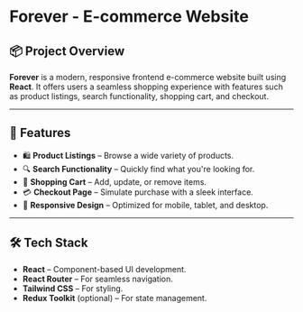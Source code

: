# Forever - E-commerce Website

## 📦 Project Overview
**Forever** is a modern, responsive frontend e-commerce website built using **React**. It offers users a seamless shopping experience with features such as product listings, search functionality, shopping cart, and checkout.

---

## 🚀 Features
- 🛍️ **Product Listings** – Browse a wide variety of products.
- 🔍 **Search Functionality** – Quickly find what you're looking for.
- 🛒 **Shopping Cart** – Add, update, or remove items.
- 💳 **Checkout Page** – Simulate purchase with a sleek interface.
- 📱 **Responsive Design** – Optimized for mobile, tablet, and desktop.

---

## 🛠️ Tech Stack
- **React** – Component-based UI development.
- **React Router** – For seamless navigation.
- **Tailwind CSS** – For styling.
- **Redux Toolkit** (optional) – For state management.

   

